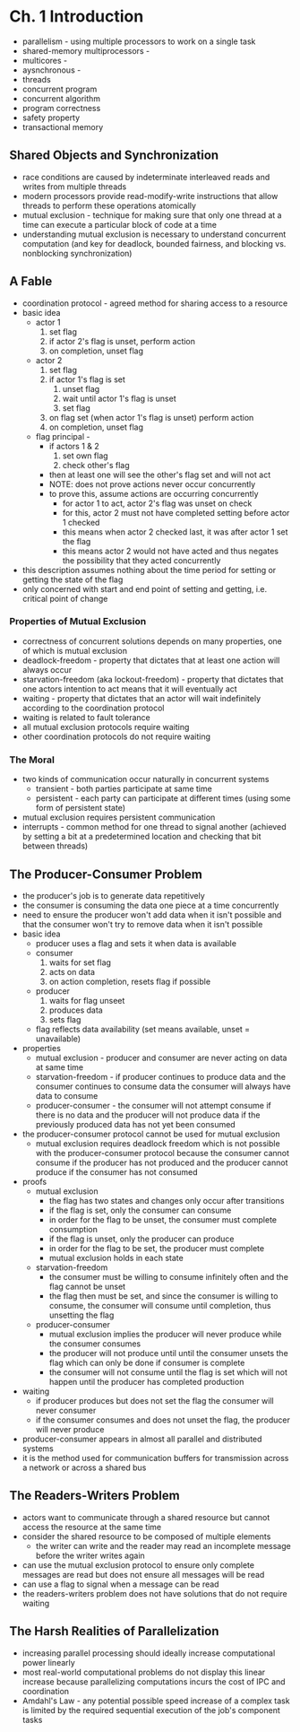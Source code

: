 # Ch. 1 Introduction
- parallelism - using multiple processors to work on a single task
- shared-memory multiprocessors -
- multicores -
- aysnchronous -
- threads
- concurrent program
- concurrent algorithm
- program correctness
- safety property
- transactional memory

## Shared Objects and Synchronization
- race conditions are caused by indeterminate interleaved reads and writes
  from multiple threads
- modern processors provide read-modify-write instructions that allow
  threads to perform these operations atomically
- mutual exclusion - technique for making sure that only one thread at a time
  can execute a particular block of code at a time
- understanding mutual exclusion is necessary to understand concurrent
  computation (and key for deadlock, bounded fairness, and blocking vs.
  nonblocking synchronization)

## A Fable
- coordination protocol - agreed method for sharing access to a resource
- basic idea
    - actor 1
        1. set flag
        2. if actor 2's flag is unset, perform action
        3. on completion, unset flag
    - actor 2
        1. set flag
        2. if actor 1's flag is set
            1. unset flag
            2. wait until actor 1's flag is unset
            3. set flag
        3. on flag set (when actor 1's flag is unset) perform action
        4. on completion, unset flag
  - flag principal -
    - if actors 1 & 2
        1. set own flag
        2. check other's flag
    - then at least one will see the other's flag set and will not act
    - NOTE: does not prove actions never occur concurrently
    - to prove this, assume actions are occurring concurrently
        - for actor 1 to act, actor 2's flag was unset on check
        - for this, actor 2 must not have completed setting before
          actor 1 checked
        - this means when actor 2 checked last, it was after actor 1
          set the flag
        - this means actor 2 would not have acted and thus negates
          the possibility that they acted concurrently
- this description assumes nothing about the time period for setting
  or getting the state of the flag
- only concerned with start and end point of setting and getting, i.e.
  critical point of change

### Properties of Mutual Exclusion
- correctness of concurrent solutions depends on many properties, one of
  which is mutual exclusion
- deadlock-freedom - property that dictates that at least one action will
  always occur
- starvation-freedom (aka lockout-freedom) - property that dictates that
  one actors intention to act means that it will eventually act
- waiting - property that dictates that an actor will wait indefinitely
  according to the coordination protocol
- waiting is related to fault tolerance
- all mutual exclusion protocols require waiting
- other coordination protocols do not require waiting

### The Moral
- two kinds of communication occur naturally in concurrent systems
  - transient - both parties participate at same time
  - persistent - each party can participate at different times (using
    some form of persistent state)
- mutual exclusion requires persistent communication
- interrupts - common method for one thread to signal another (achieved
  by setting a bit at a predetermined location and checking that bit
  between threads)

## The Producer-Consumer Problem
- the producer's job is to generate data repetitively
- the consumer is consuming the data one piece at a time concurrently
- need to ensure the producer won't add data when it isn't possible and
  that the consumer won't try to remove data when it isn't possible
- basic idea
    - producer uses a flag and sets it when data is available
    - consumer
        1. waits for set flag
        2. acts on data
        3. on action completion, resets flag if possible
    - producer
        1. waits for flag unseet
        2. produces data
        3. sets flag
    - flag reflects data availability (set means available, unset = unavailable)
- properties
    - mutual exclusion - producer and consumer are never acting on data at same
      time
    - starvation-freedom - if producer continues to produce data and the consumer
      continues to consume data the consumer will always have data to consume
    - producer-consumer - the consumer will not attempt consume if there is no
      data and the producer will not produce data if the previously produced data
      has not yet been consumed
- the producer-consumer protocol cannot be used for mutual exclusion
    - mutual exclusion requires deadlock freedom which is not possible
      with the producer-consumer protocol because the consumer cannot
      consume if the producer has not produced and the producer cannot
      produce if the consumer has not consumed
 - proofs
    - mutual exclusion
        - the flag has two states and changes only occur after transitions
        - if the flag is set, only the consumer can consume
        - in order for the flag to be unset, the consumer must complete consumption
        - if the flag is unset, only the producer can produce
        - in order for the flag to be set, the producer must complete
        - mutual exclusion holds in each state
    - starvation-freedom
        - the consumer must be willing to consume infinitely often and the flag cannot
          be unset
        - the flag then must be set, and since the consumer is willing to consume,
          the consumer will consume until completion, thus unsetting the flag
    - producer-consumer
        - mutual exclusion implies the producer will never produce while the
          consumer consumes
        - the producer will not produce until until the consumer unsets the flag
          which can only be done if consumer is complete
        - the consumer will not consume until the flag is set which will not happen
          until the producer has completed production
- waiting
    - if producer produces but does not set the flag the consumer will
      never consumer
    - if the consumer consumes and does not unset the flag, the producer will
      never produce
- producer-consumer appears in almost all parallel and distributed systems
- it is the method used for communication buffers for transmission across a
  network or across a shared bus

## The Readers-Writers Problem
- actors want to communicate through a shared resource but cannot access
  the resource at the same time
- consider the shared resource to be composed of multiple elements
    - the writer can write and the reader may read an incomplete
      message before the writer writes again
- can use the mutual exclusion protocol to ensure only complete messages
  are read but does not ensure all messages will be read
- can use a flag to signal when a message can be read
- the readers-writers problem does not have solutions that do not require
  waiting

## The Harsh Realities of Parallelization
- increasing parallel processing should ideally increase computational power
  linearly
- most real-world computational problems do not display this linear increase
  because parallelizing computations incurs the cost of IPC and coordination
- Amdahl's Law - any potential possible speed increase of a complex task is
  limited by the required sequential execution of the job's component tasks
